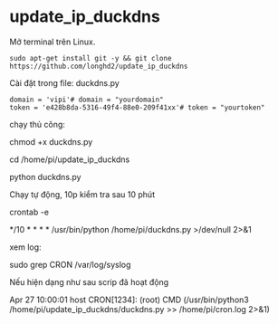 # update_ip_duckdns
Mở terminal trên Linux.


    sudo apt-get install git -y && git clone https://github.com/longhd2/update_ip_duckdns


Cài đặt trong file: duckdns.py


    domain = 'vipi'# domain = "yourdomain"
    token = 'e428b8da-5316-49f4-88e0-209f41xx'# token = "yourtoken"


chạy thủ công:

chmod +x duckdns.py

cd /home/pi/update_ip_duckdns

python duckdns.py



Chạy tự động, 10p kiểm tra sau 10 phút

crontab -e

*/10 * * * * /usr/bin/python /home/pi/duckdns.py >/dev/null 2>&1

xem log: 

sudo grep CRON /var/log/syslog

Nếu hiện dạng như sau scrip đã hoạt động

Apr 27 10:00:01 host CRON[1234]: (root) CMD (/usr/bin/python3 /home/pi/update_ip_duckdns/duckdns.py >> /home/pi/cron.log 2>&1)

